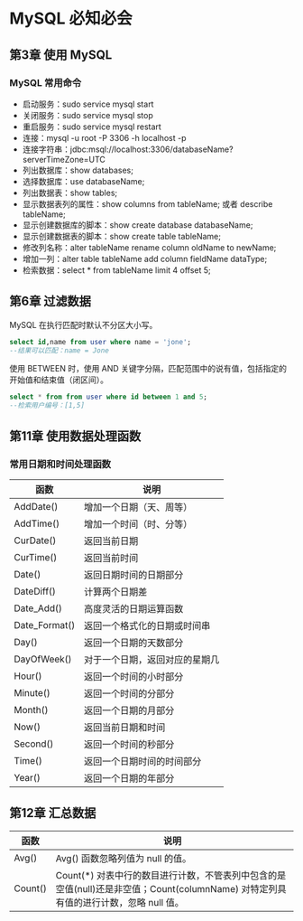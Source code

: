 
# MySQL 必知必会

## 第3章 使用 MySQL

### MySQL 常用命令

- 启动服务：sudo service mysql start
- 关闭服务：sudo service mysql stop
- 重启服务：sudo service mysql restart
- 连接：mysql -u root -P 3306 -h localhost -p
- 连接字符串：jdbc:msql://localhost:3306/databaseName?serverTimeZone=UTC
- 列出数据库：show databases;
- 选择数据库：use databaseName;
- 列出数据表：show tables;
- 显示数据表列的属性：show columns from tableName; 或者 describe tableName;
- 显示创建数据库的脚本：show create database databaseName;
- 显示创建数据表的脚本：show create table tableName;
- 修改列名称：alter tableName rename column oldName to newName;
- 增加一列：alter table tableName add column fieldName dataType;
- 检索数据：select * from tableName limit 4 offset 5;

## 第6章 过滤数据

MySQL 在执行匹配时默认不分区大小写。

``` sql
select id,name from user where name = 'jone';
--结果可以匹配：name = Jone
```

使用 BETWEEN 时，使用 AND 关键字分隔，匹配范围中的说有值，包括指定的开始值和结束值（闭区间）。

``` sql
select * from from user where id between 1 and 5;
--检索用户编号：[1,5]
```

## 第11章 使用数据处理函数

### 常用日期和时间处理函数

函数|说明
---|---
AddDate()|增加一个日期（天、周等）
AddTime()|增加一个时间（时、分等）
CurDate()|返回当前日期
CurTime()|返回当前时间
Date()|返回日期时间的日期部分
DateDiff()|计算两个日期差
Date_Add()|高度灵活的日期运算函数
Date_Format()|返回一个格式化的日期或时间串
Day()|返回一个日期的天数部分
DayOfWeek()|对于一个日期，返回对应的星期几
Hour()|返回一个时间的小时部分
Minute()|返回一个时间的分部分
Month()|返回一个日期的月部分
Now()|返回当前日期和时间
Second()|返回一个时间的秒部分
Time()|返回一个日期时间的时间部分
Year()|返回一个日期的年部分

## 第12章 汇总数据

函数|说明
---|---
Avg()| Avg() 函数忽略列值为 null 的值。
Count()|Count(*) 对表中行的数目进行计数，不管表列中包含的是空值(null)还是非空值；Count(columnName) 对特定列具有值的进行计数，忽略 null 值。
